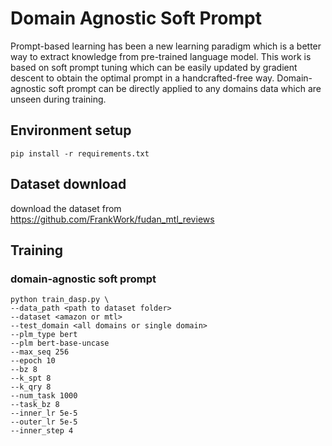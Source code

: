# Domain Agnostic Soft Prompt 
Prompt-based learning has been a new learning paradigm which is a better way to extract knowledge from pre-trained language model. This work is based on soft prompt tuning which can be easily updated by gradient descent to obtain the optimal prompt in a handcrafted-free way. Domain-agnostic soft prompt can be directly applied to any domains data which are unseen during training.
## Environment setup
```
pip install -r requirements.txt
```

## Dataset download
download the dataset from https://github.com/FrankWork/fudan_mtl_reviews

## Training

### domain-agnostic soft prompt
```
python train_dasp.py \
--data_path <path to dataset folder>
--dataset <amazon or mtl>
--test_domain <all domains or single domain>
--plm_type bert 
--plm bert-base-uncase
--max_seq 256
--epoch 10
--bz 8
--k_spt 8
--k_qry 8
--num_task 1000   
--task_bz 8     
--inner_lr 5e-5
--outer_lr 5e-5
--inner_step 4
```

<!-- ### soft prompt
```
python train_sp.py \
```

### fine-tune
```
python train_ft.py
``` -->
